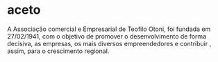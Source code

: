 # aceto
A Associação comercial e Empresarial de Teofilo Otoni, foi fundada em 27/02/1941, com o objetivo de promover o desenvolvimento de forma decisiva, as empresas, os mais diversos empreendedores e contribuir , assim, para o crescimento regional.

